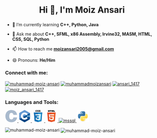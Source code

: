 <!--## Hi there 👋-->

<!--
**muhammad-moiz-ansari/muhammad-moiz-ansari** is a ✨ _special_ ✨ repository because its `README.md` (this file) appears on your GitHub profile.

Here are some ideas to get you started:

- 🔭 I’m currently working on ...
- 🌱 I’m currently learning ...
- 👯 I’m looking to collaborate on ...
- 🤔 I’m looking for help with ...
- 💬 Ask me about ...
- 📫 How to reach me: ...
- 😄 Pronouns: ...
- ⚡ Fun fact: ...
-->

<h1 align="center">Hi 👋, I'm Moiz Ansari</h1>
<h3 align="center"></h3>

<!-- 
<p align="left"> <a href="https://github.com/ryo-ma/github-profile-trophy"><img src="https://github-profile-trophy.vercel.app/?username=muhammad-moiz-ansari" alt="muhammad-moiz-ansari" /></a> </p>
-->

<!-- - 🔭 I’m currently working on **-** -->

- 🌱 I’m currently learning **C++, Python, Java**

<!-- - 👯 I’m looking to collaborate on **-**

- 👨‍💻 All of my projects are available at [-](-) -->

- 💬 Ask me about **C++, SFML, x86 Assembly, Irvine32, MASM, HTML, CSS, SQL, Python**

- 📫 How to reach me **moizansari2005@gmail.com**

- 😄 Pronouns: **He/Him**

<!-- - 📄 Know about my experiences [-](-) -->

<h3 align="left">Connect with me:</h3>
<p align="left">
<a href="https://linkedin.com/in/muhammad-moiz-ansari" target="blank"><img align="center" src="https://raw.githubusercontent.com/rahuldkjain/github-profile-readme-generator/master/src/images/icons/Social/linked-in-alt.svg" alt="muhammad-moiz-ansari" height="30" width="40" /></a>
<a href="https://kaggle.com/muhammadmoizansari" target="blank"><img align="center" src="https://raw.githubusercontent.com/rahuldkjain/github-profile-readme-generator/master/src/images/icons/Social/kaggle.svg" alt="muhammadmoizansari" height="30" width="40" /></a>
<a href="https://instagram.com/ansari_1417" target="blank"><img align="center" src="https://raw.githubusercontent.com/rahuldkjain/github-profile-readme-generator/master/src/images/icons/Social/instagram.svg" alt="ansari_1417" height="30" width="40" /></a>
<a href="https://www.leetcode.com/moiz_ansari_1417" target="blank"><img align="center" src="https://raw.githubusercontent.com/rahuldkjain/github-profile-readme-generator/master/src/images/icons/Social/leet-code.svg" alt="moiz_ansari_1417" height="30" width="40" /></a>
</p>

<h3 align="left">Languages and Tools:</h3>
<p align="left"> <a href="https://www.cprogramming.com/" target="_blank" rel="noreferrer"> <img src="https://raw.githubusercontent.com/devicons/devicon/master/icons/c/c-original.svg" alt="c" width="40" height="40"/> </a> <a href="https://www.w3schools.com/cpp/" target="_blank" rel="noreferrer"> <img src="https://raw.githubusercontent.com/devicons/devicon/master/icons/cplusplus/cplusplus-original.svg" alt="cplusplus" width="40" height="40"/> </a> <a href="https://www.w3schools.com/css/" target="_blank" rel="noreferrer"> <img src="https://raw.githubusercontent.com/devicons/devicon/master/icons/css3/css3-original-wordmark.svg" alt="css3" width="40" height="40"/> </a> <a href="https://www.w3.org/html/" target="_blank" rel="noreferrer"> <img src="https://raw.githubusercontent.com/devicons/devicon/master/icons/html5/html5-original-wordmark.svg" alt="html5" width="40" height="40"/> </a> <a href="https://www.microsoft.com/en-us/sql-server" target="_blank" rel="noreferrer"> <img src="https://www.svgrepo.com/show/303229/microsoft-sql-server-logo.svg" alt="mssql" width="40" height="40"/> </a> <a href="https://www.python.org" target="_blank" rel="noreferrer"> <img src="https://raw.githubusercontent.com/devicons/devicon/master/icons/python/python-original.svg" alt="python" width="40" height="40"/> </a> </p>

<p><img align="left" src="https://github-readme-stats.vercel.app/api/top-langs?username=muhammad-moiz-ansari&show_icons=true&locale=en&layout=compact" alt="muhammad-moiz-ansari" /></p>

<p>&nbsp;<img align="center" src="https://github-readme-stats.vercel.app/api?username=muhammad-moiz-ansari&show_icons=true&locale=en" alt="muhammad-moiz-ansari" /></p>

